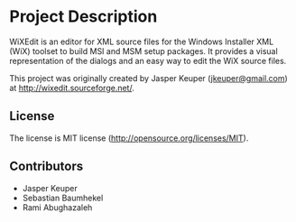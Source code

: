 Project Description
===================
WiXEdit is an editor for XML source files for the Windows Installer XML (WiX) toolset to build MSI and MSM setup packages.
It provides a visual representation of the dialogs and an easy way to edit the WiX source files.

This project was originally created by Jasper Keuper (jkeuper@gmail.com) at http://wixedit.sourceforge.net/.

License
-------
The license is MIT license (http://opensource.org/licenses/MIT).

Contributors
------------
* Jasper Keuper
* Sebastian Baumhekel
* Rami Abughazaleh
